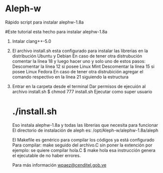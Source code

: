 # Aleph-w
Rápido script para instalar alephw-1.8a

#Este tutorial esta hecho para instalar alephw-1.8a

1.  Intalar clang++-5.0

2.  El archivo install.sh esta configurado para instalar las librerias en la distribución Ubuntu y Debian
    En caso de tener otra distrubución comentar la línea 18 y luego hacer uno y solo uno de estos pasos:
        Descomentar la línea 12 si posee Linux Mint
        Descomentar la línea 15 si posee Linux Fedora
        En caso de tener otra distrubición agregar el comando respectivo en la línea 21 siguiendo la estructura

3.  Entrar en la carpeta desde el terminal
    Dar permisos de ejecuión al archivo install.sh
    $ chmod 777 install.sh
    Ejecutar como super usuario
    # ./install.sh
    Eso instala alephw-1.8a y todas las librerias que necesita para funcionar
    El directorio de instalación de aleph es: /opt/Aleph-w/alephw-1.8a/aleph

    El Makefile es genérico para compilar los códigos ya está configurado
    Para compilar: make seguido del archivo.C sin poner la extención
    por ejemplo: se quiere compilar hola.C
    $ make hola
    esa instrucción genera el ejecutable de no haber errores.

    Para más información wpaez@cenditel.gob.ve
